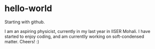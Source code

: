 # hello-world
Starting with github.

I am an aspiring physicist, currently in my last year in IISER Mohali. I have started to enjoy coding, and am currentlly working on soft-condensed matter. Cheers! :)

